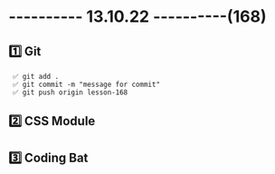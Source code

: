 # ---------- 13.10.22 ----------(168)

## 1️⃣ Git
     ✅ git add .
     ✅ git commit -m "message for commit"
     ✅ git push origin lesson-168

## 2️⃣ CSS Module

## 3️⃣ Coding Bat


